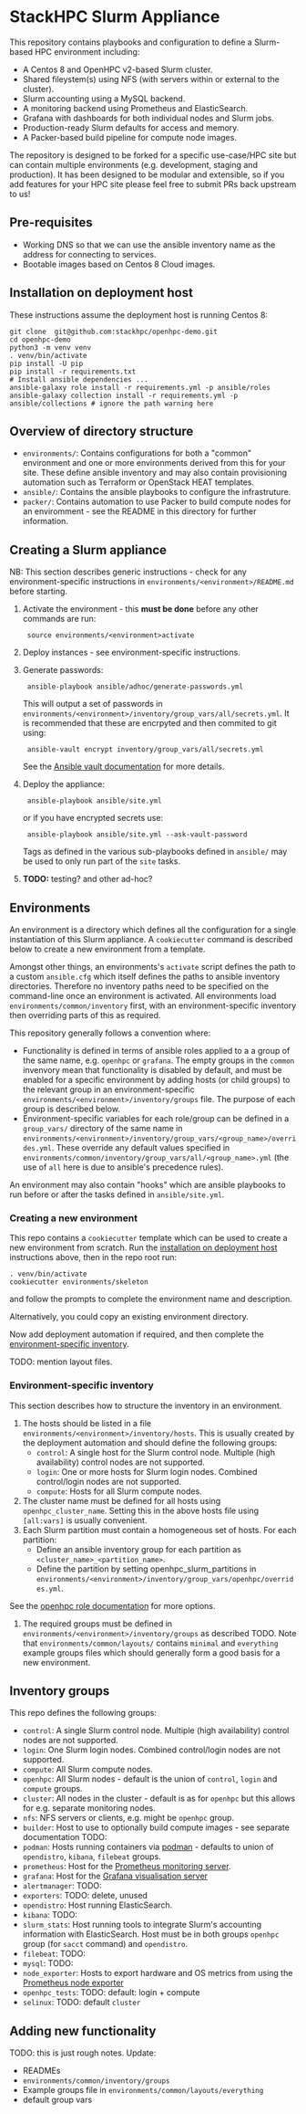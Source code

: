 # StackHPC Slurm Appliance

This repository contains playbooks and configuration to define a Slurm-based HPC environment including:
- A Centos 8 and OpenHPC v2-based Slurm cluster.
- Shared fileystem(s) using NFS (with servers within or external to the cluster).
- Slurm accounting using a MySQL backend.
- A monitoring backend using Prometheus and ElasticSearch.
- Grafana with dashboards for both individual nodes and Slurm jobs.
- Production-ready Slurm defaults for access and memory.
- A Packer-based build pipeline for compute node images.

The repository is designed to be forked for a specific use-case/HPC site but can contain multiple environments (e.g. development, staging and production). It has been designed to be modular and extensible, so if you add features for your HPC site please feel free to submit PRs back upstream to us!

## Pre-requisites

- Working DNS so that we can use the ansible inventory name as the address for connecting to services.
- Bootable images based on Centos 8 Cloud images.

## Installation on deployment host

These instructions assume the deployment host is running Centos 8:

    git clone  git@github.com:stackhpc/openhpc-demo.git
    cd openhpc-demo
    python3 -m venv venv
    . venv/bin/activate
    pip install -U pip
    pip install -r requirements.txt
    # Install ansible dependencies ...
    ansible-galaxy role install -r requirements.yml -p ansible/roles
    ansible-galaxy collection install -r requirements.yml -p ansible/collections # ignore the path warning here


## Overview of directory structure

- `environments/`: Contains configurations for both a "common" environment and one or more environments derived from this for your site. These define ansible inventory and may also contain provisioning automation such as Terraform or OpenStack HEAT templates.
- `ansible/`: Contains the ansible playbooks to configure the infrastruture.
- `packer/`: Contains automation to use Packer to build compute nodes for an enviromment - see the README in this directory for further information.

## Creating a Slurm appliance

NB: This section describes generic instructions - check for any environment-specific instructions in `environments/<environment>/README.md` before starting.

1. Activate the environment - this **must be done** before any other commands are run:

        source environments/<environment>activate

2. Deploy instances - see environment-specific instructions.

3. Generate passwords:

        ansible-playbook ansible/adhoc/generate-passwords.yml

    This will output a set of passwords in `environments/<environment>/inventory/group_vars/all/secrets.yml`. It is recommended that these are encrpyted and then commited to git using:

        ansible-vault encrypt inventory/group_vars/all/secrets.yml
   
    See the [Ansible vault documentation](https://docs.ansible.com/ansible/latest/user_guide/vault.html) for more details.


4. Deploy the appliance:

        ansible-playbook ansible/site.yml

   or if you have encrypted secrets use:

        ansible-playbook ansible/site.yml --ask-vault-password

    Tags as defined in the various sub-playbooks defined in `ansible/` may be used to only run part of the `site` tasks.


5. **TODO:** testing? and other ad-hoc?

## Environments

An environment is a directory which defines all the configuration for a single instantiation of this Slurm appliance. A `cookiecutter` command is described below to create a new environment from a template.

Amongst other things, an environments's `activate` script defines the path to a custom `ansible.cfg` which itself defines the paths to ansible inventory directories. Therefore no inventory paths need to be specified on the command-line once an environment is activated. All environments load `environments/common/inventory` first, with an environment-specific inventory then overriding parts of this as required.

This repository generally follows a convention where:
- Functionality is defined in terms of ansible roles applied to a a group of the same name, e.g. `openhpc` or `grafana`. The empty groups in the `common` invenvory mean that functionality is disabled by default, and must be enabled for a specific environment by adding hosts (or child groups) to the relevant group in an environment-specific `environments/<environment>/inventory/groups` file. The purpose of each group is described below.
- Environment-specific variables for each role/group can be defined in a `group_vars/` directory of the same name in `environments/<environment>/inventory/group_vars/<group_name>/overrides.yml`. These override any default values specified in `environments/common/inventory/group_vars/all/<group_name>.yml` (the use of `all` here is due to ansible's precedence rules).

An environment may also contain "hooks" which are ansible playbooks to run before or after the tasks defined in `ansible/site.yml`.

### Creating a new environment

This repo contains a `cookiecutter` template which can be used to create a new environment from scratch. Run the [installation on deployment host](#Installation-on-deployment-host) instructions above, then in the repo root run:

    . venv/bin/activate
    cookiecutter environments/skeleton

and follow the prompts to complete the environment name and description.

Alternatively, you could copy an existing environment directory.

Now add deployment automation if required, and then complete the [environment-specific inventory](#Environment-specific-inventory). 

TODO:  mention layout files.

### Environment-specific inventory

This section describes how to structure the inventory in an environment.

1. The hosts should be listed in a file `environments/<environment>/inventory/hosts`. This is usually created by the deployment automation and should define the following groups:
    - `control`: A single host for the Slurm control node. Multiple (high availability) control nodes are not supported.
    - `login`: One or more hosts for Slurm login nodes. Combined control/login nodes are not supported.
    - `compute`: Hosts for all Slurm compute nodes.
1. The cluster name must be defined for all hosts using `openhpc_cluster_name`. Setting this in the above hosts file using `[all:vars]` is usually convenient.
1. Each Slurm partition must contain a homogeneous set of hosts. For each partition:
    - Define an ansible inventory group for each partition as `<cluster_name>_<partition_name>`.
    - Define the partition by setting openhpc_slurm_partitions in `environments/<environment>/inventory/group_vars/openhpc/overrides.yml`.
  
  See the [openhpc role documentation](https://github.com/stackhpc/ansible-role-openhpc#slurmconf) for more options.
1. The required groups must be defined in `environments/<environment>/inventory/groups` as described TODO. Note that `environments/common/layouts/` contains `minimal` and `everything` example groups files which should generally form a good basis for a new environment.

## Inventory groups

This repo defines the following groups:
- `control`: A single Slurm control node. Multiple (high availability) control nodes are not supported.
- `login`: One Slurm login nodes. Combined control/login nodes are not supported.
- `compute`: All Slurm compute nodes.
- `openhpc`: All Slurm nodes - default is the union of `control`, `login` and `compute` groups.
- `cluster`: All nodes in the cluster - default is as for `openhpc` but this allows for e.g. separate monitoring nodes.
- `nfs`: NFS servers or clients, e.g. might be `openhpc` group.
- `builder`: Host to use to optionally build compute images - see separate documentation TODO:
- `podman`: Hosts running containers via [podman](https://podman.io/) - defaults to union of `opendistro`, `kibana`, `filebeat` groups.
- `prometheus`: Host for the [Prometheus monitoring server](https://prometheus.io/docs/introduction/overview/#architecture).
- `grafana`: Host for the [Grafana visualisation server](https://grafana.com/docs/grafana/latest/getting-started/)
- `alertmanager`: TODO:
- `exporters`: TODO: delete, unused
- `opendistro`: Host running ElasticSearch.
- `kibana`: TODO:
- `slurm_stats`: Host running tools to integrate Slurm's accounting information with ElasticSearch. Host must be in both groups `openhpc` group (for `sacct` command) and `opendistro`.
- `filebeat`: TODO:
- `mysql`: TODO:
- `node_exporter`: Hosts to export hardware and OS metrics from using the [Prometheus node exporter](https://github.com/prometheus/node_exporter)
- `openhpc_tests`: TODO: default: login + compute
- `selinux`: TODO: default `cluster`


## Adding new functionality
TODO: this is just rough notes.
Update:
- READMEs
- `environments/common/inventory/groups`
- Example groups file in `environments/common/layouts/everything`
- default group vars


